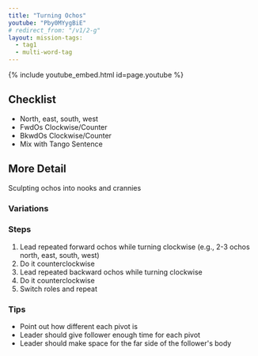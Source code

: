 ```yaml
---
title: "Turning Ochos"
youtube: "Pby0MYygBiE"
# redirect_from: "/v1/2-g"
layout: mission-tags:
  - tag1
  - multi-word-tag
---
```


{% include youtube_embed.html id=page.youtube %}

## Checklist

* North, east, south, west
* FwdOs Clockwise/Counter
* BkwdOs Clockwise/Counter
* Mix with Tango Sentence  

## More Detail

Sculpting ochos into nooks and crannies

### Variations

### Steps

1. Lead repeated forward ochos while turning clockwise (e.g., 2-3 ochos north, east, south, west)
2. Do it counterclockwise
3. Lead repeated backward ochos while turning clockwise
4. Do it counterclockwise
5. Switch roles and repeat

### Tips

* Point out how different each pivot is
* Leader should give follower enough time for each pivot
* Leader should make space for the far side of the follower's body
